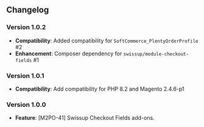 ## Changelog

### Version 1.0.2
- **Compatibility**: Added compatibility for `SoftCommerce_PlentyOrderProfile` #2
- **Enhancement**: Composer dependency for `swissup/module-checkout-fields` #1

### Version 1.0.1
- **Compatibility**: Add compatibility for PHP 8.2 and Magento 2.4.6-p1

### Version 1.0.0
- **Feature**: [M2PO-41] Swissup Checkout Fields add-ons.
